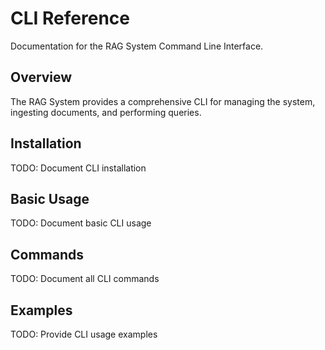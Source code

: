 # CLI Reference

Documentation for the RAG System Command Line Interface.

## Overview

The RAG System provides a comprehensive CLI for managing the system, ingesting documents, and performing queries.

## Installation

TODO: Document CLI installation

## Basic Usage

TODO: Document basic CLI usage

## Commands

TODO: Document all CLI commands

## Examples

TODO: Provide CLI usage examples